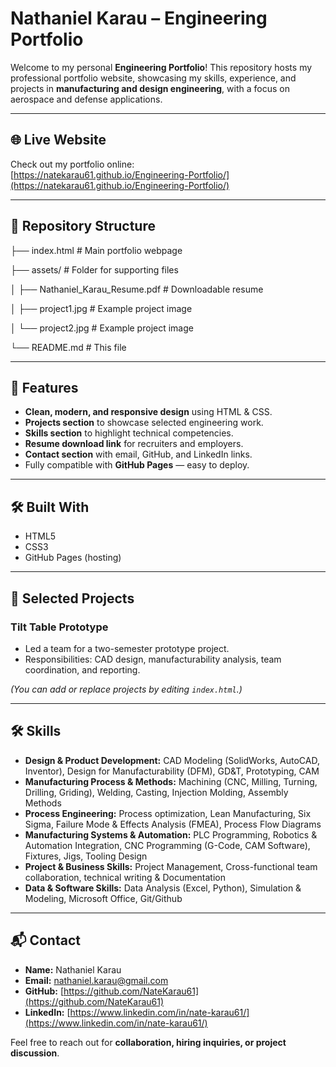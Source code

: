 # Nathaniel Karau – Engineering Portfolio

Welcome to my personal **Engineering Portfolio**! This repository hosts my professional portfolio website, showcasing my skills, experience, and projects in **manufacturing and design engineering**, with a focus on aerospace and defense applications.

---

## 🌐 Live Website
Check out my portfolio online:  
[https://natekarau61.github.io/Engineering-Portfolio/](https://natekarau61.github.io/Engineering-Portfolio/)  

---


## 📂 Repository Structure
<p>├── index.html # Main portfolio webpage</p>
<p>├── assets/ # Folder for supporting files</p>
<p>│ ├── Nathaniel_Karau_Resume.pdf # Downloadable resume</p>
<p>│ ├── project1.jpg # Example project image</p>
<p>│ └── project2.jpg # Example project image</p>
<p>└── README.md # This file</p>

---

## 🚀 Features
- **Clean, modern, and responsive design** using HTML & CSS.  
- **Projects section** to showcase selected engineering work.  
- **Skills section** to highlight technical competencies.  
- **Resume download link** for recruiters and employers.  
- **Contact section** with email, GitHub, and LinkedIn links.  
- Fully compatible with **GitHub Pages** — easy to deploy.  

---

## 🛠️ Built With
- HTML5
- CSS3
- GitHub Pages (hosting)

---

## 💼 Selected Projects

### Tilt Table Prototype
- Led a team for a two-semester prototype project.  
- Responsibilities: CAD design, manufacturability analysis, team coordination, and reporting.  


*(You can add or replace projects by editing `index.html`.)*

---

## 🛠️ Skills
- **Design & Product Development:** CAD Modeling (SolidWorks, AutoCAD, Inventor), Design for Manufacturability (DFM), GD&T, Prototyping, CAM  
- **Manufacturing Process & Methods:** Machining (CNC, Milling, Turning, Drilling, Griding), Welding, Casting, Injection Molding, Assembly Methods 
- **Process Engineering:** Process optimization, Lean Manufacturing, Six Sigma, Failure Mode & Effects Analysis (FMEA), Process Flow Diagrams  
- **Manufacturing Systems & Automation:** PLC Programming, Robotics & Automation Integration, CNC Programming (G-Code, CAM Software), Fixtures, Jigs, Tooling Design
- **Project & Business Skills:** Project Management, Cross-functional team collaboration, technical writing & Documentation
- **Data & Software Skills:** Data Analysis (Excel, Python), Simulation & Modeling, Microsoft Office, Git/Github

---

## 📬 Contact
- **Name:** Nathaniel Karau  
- **Email:** [nathaniel.karau@gmail.com](nathaniel.karau@gmail.com)  
- **GitHub:** [https://github.com/NateKarau61](https://github.com/NateKarau61)  
- **LinkedIn:** [https://www.linkedin.com/in/nate-karau61/](https://www.linkedin.com/in/nate-karau61/)  

Feel free to reach out for **collaboration, hiring inquiries, or project discussion**.
